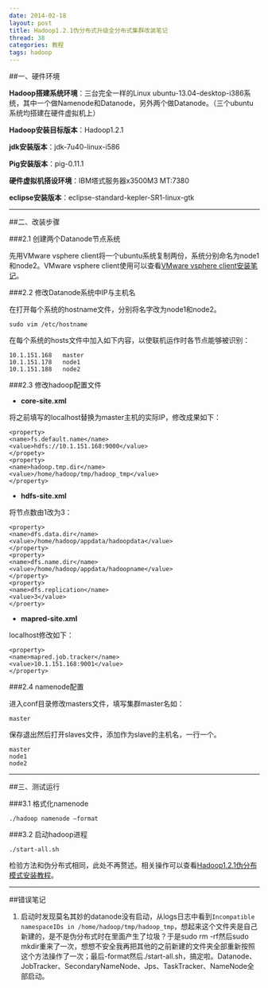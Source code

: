 ```yaml
---
date: 2014-02-18
layout: post
title: Hadoop1.2.1伪分布式升级全分布式集群改装笔记
thread: 38
categories: 教程
tags: hadoop
---
```


##一、硬件环境
    
    
**Hadoop搭建系统环境**：三台完全一样的Linux ubuntu-13.04-desktop-i386系统，其中一个做Namenode和Datanode，另外两个做Datanode。（三个ubuntu系统均搭建在硬件虚拟机上）

**Hadoop安装目标版本**：Hadoop1.2.1

**jdk安装版本**：jdk-7u40-linux-i586

**Pig安装版本**：pig-0.11.1

**硬件虚拟机搭设环境**：IBM塔式服务器x3500M3 MT:7380

**eclipse安装版本**：eclipse-standard-kepler-SR1-linux-gtk

----------
   
##二、改装步骤
   
   
###2.1 创建两个Datanode节点系统

先用VMware vsphere client将一个ubuntu系统复制两份，系统分别命名为node1和node2。VMware vsphere client使用可以查看[VMware vsphere client安装笔记](http://hijiangtao.github.io/2014/02/18/vmwaresetup)。

###2.2 修改Datanode系统中IP与主机名

在打开每个系统的hostname文件，分别将名字改为node1和node2。

```
sudo vim /etc/hostname
```

在每个系统的hosts文件中加入如下内容，以使联机运作时各节点能够被识别：

```
10.1.151.168   master
10.1.151.178   node1
10.1.151.188   node2
```

###2.3 修改hadoop配置文件

* **core-site.xml**

将之前填写的localhost替换为master主机的实际IP，修改成果如下：

```
<property>
<name>fs.default.name</name>
<value>hdfs://10.1.151.168:9000</value>
</propety>
<property>
<name>hadoop.tmp.dir</name>
<value>/home/hadoop/tmp/hadoop_tmp</value>
</property>
```

* **hdfs-site.xml**

将节点数由1改为3：

```
<property>
<name>dfs.data.dir</name>
<value>/home/hadoop/appdata/hadoopdata</value>
</property>
<property>
<name>dfs.name.dir</name>
<value>/home/hadoop/appdata/hadoopname</value>
</property>
<property>
<name>dfs.replication</name>
<value>3</value>
</proerty>
```

* **mapred-site.xml**

localhost修改如下：

```
<property>
<name>mapred.job.tracker</name>
<value>10.1.151.168:9001</value>
</property>
```

###2.4 namenode配置

进入conf目录修改masters文件，填写集群master名如：

```
master
```

保存退出然后打开slaves文件，添加作为slave的主机名，一行一个。

```
master
node1
node2
```

----

##三、测试运行

###3.1 格式化namenode

```
./hadoop namenode –format
```

###3.2 启动hadoop进程

```
./start-all.sh
```

检验方法和伪分布式相同，此处不再赘述。相关操作可以查看[Hadoop1.2.1伪分布模式安装教程](http://hijiangtao.github.io/2014/02/17/hadoopsetup/)。

----

##错误笔记

1. 启动时发现莫名其妙的datanode没有启动，从logs日志中看到`Incompatible namespaceIDs in /home/hadoop/tmp/hadoop_tmp`，想起来这个文件夹是自己新建的，是不是伪分布式时在里面产生了垃圾？于是sudo rm -rf然后sudo mkdir重来了一次，想想不安全我再把其他的之前新建的文件夹全部重新按照这个方法操作了一次；最后-format然后./start-all.sh，搞定啦。Datanode、JobTracker、SecondaryNameNode、Jps、TaskTracker、NameNode全部启动。